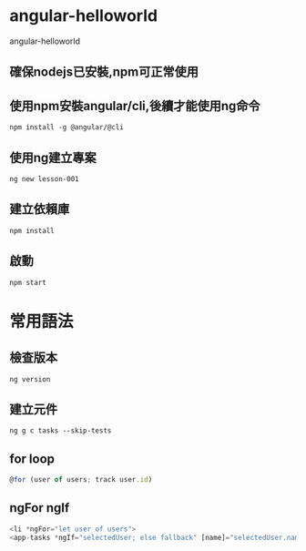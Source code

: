 # angular-helloworld
angular-helloworld

## 確保nodejs已安裝,npm可正常使用

## 使用npm安裝angular/cli,後續才能使用ng命令
```
npm install -g @angular/@cli
```
## 使用ng建立專案
```
ng new lesson-001
```

## 建立依賴庫
```
npm install
```
## 啟動
```
npm start
```
# 常用語法

## 檢查版本
```
ng version
```


## 建立元件
```
ng g c tasks --skip-tests
```

## for loop
```TypeScript
@for (user of users; track user.id)
```
## ngFor ngIf
```TypeScript
<li *ngFor="let user of users">
<app-tasks *ngIf="selectedUser; else fallback" [name]="selectedUser.name" />
```



